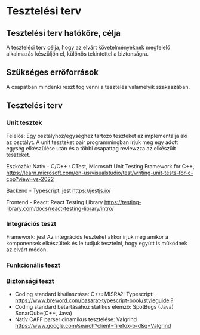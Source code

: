 [](https://github.com/ITSecTa/ITSecHF/wiki/4.-Tesztel%C3%A9si-terv)


# Tesztelési terv

## Tesztelési terv hatóköre, célja

A tesztelési terv célja, hogy az elvárt követelményeknek megfelelő alkalmazás készüljön el, különös tekintettel a biztonságra. 

## Szükséges errőforrások

A csapatban mindenki részt fog venni a tesztelés valamelyik szakaszában.

## Tesztelési terv

### Unit tesztek 

Felelős: Egy osztályhoz/egységhez tartozó teszteket az implementálja aki az osztályt. A unit teszteket pair programmingban írjuk meg egy adott egység elkészülése után és a többi csapattag reviewzza az elkészült teszteket.  

Eszközök: 
Nativ - C/C++ :  CTest, Microsoft Unit Testing Framework for C++, https://learn.microsoft.com/en-us/visualstudio/test/writing-unit-tests-for-c-cpp?view=vs-2022 

Backend - Typescript: jest https://jestjs.io/ 

Frontend - React: React Testing Library https://testing-library.com/docs/react-testing-library/intro/ 

### Integrációs teszt 

Framework: jest 
Az integrációs teszteket akkor írjuk meg amikor a komponensek elkészültek és le tudjuk tesztelni, hogy együtt is működnek az elvárt módon. 

### Funkcionális teszt

### Biztonsági teszt 

- Coding standard kiválasztása: C++: MISRA?! Typescript:  https://www.breword.com/basarat-typescript-book/styleguide ? 
- Coding standard betartásához statikus elemző: SpotBugs (Java) SonarQube(C++, Java)
- Natív CAFF parser dinamikus tesztelése:  Valgrind  https://www.google.com/search?client=firefox-b-d&q=Valgrind 
